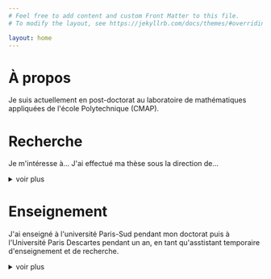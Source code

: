 ```yaml
---
# Feel free to add content and custom Front Matter to this file.
# To modify the layout, see https://jekyllrb.com/docs/themes/#overriding-theme-defaults

layout: home
---
```


# À propos
Je suis actuellement en post-doctorat au laboratoire de mathématiques appliquées de l'école Polytechnique (CMAP).

# Recherche
Je m'intéresse à...
J'ai effectué ma thèse sous la direction de...
<details><summary>voir plus</summary>
<p>

# Idée 1
 Lorem ipsum dolor sit amet, consectetur adipiscing elit. Vestibulum congue sagittis nisi in tempus. Quisque et orci sodales, efficitur lacus scelerisque, cursus massa. Proin in ex purus. Sed pharetra porta sagittis. Nullam viverra mauris nisl, quis consequat velit laoreet vestibulum. Donec congue feugiat libero, et bibendum lacus auctor in. Nam sagittis efficitur dui, vel dictum elit cursus tempus. Cras malesuada, neque sit amet dignissim aliquam, odio purus laoreet tellus, vitae feugiat urna diam nec sem. Cras sagittis odio nulla, maximus faucibus tortor auctor at. Integer sit amet diam gravida massa consequat ultricies. Sed posuere lorem a libero pharetra efficitur vel interdum tortor. Sed a urna a dui suscipit cursus. Cras id arcu vel felis ullamcorper varius quis in arcu. Donec varius enim nec interdum elementum.

# Idée 2
Pellentesque sed pretium dui, sit amet consectetur quam. Ut et iaculis elit. Sed euismod arcu mauris, non mattis mi pulvinar posuere. Quisque interdum euismod eros, ut commodo enim suscipit sed. Curabitur id risus scelerisque sapien finibus gravida. Fusce blandit sagittis mauris, in sodales tortor accumsan ac. In venenatis ultrices dolor, nec malesuada velit hendrerit eu. Aliquam erat volutpat. Morbi hendrerit risus dolor, sit amet iaculis nibh luctus vel.

Donec libero erat, euismod at urna eu, posuere vestibulum massa. Pellentesque habitant morbi tristique senectus et netus et malesuada fames ac turpis egestas. Suspendisse potenti. Donec non aliquet nibh. Fusce finibus dolor eu nulla elementum laoreet. Quisque tristique velit ac nulla maximus, vel faucibus justo ornare. Quisque eu arcu faucibus, consequat massa nec, condimentum odio. Sed hendrerit ut nulla eget luctus. Mauris consequat eget dui sit amet euismod. Donec imperdiet sapien porta lorem vehicula hendrerit. Nullam mollis enim condimentum malesuada aliquet.

Suspendisse rhoncus iaculis venenatis. Integer cursus rutrum tellus, quis mattis neque. Vestibulum et arcu nec odio finibus dignissim. Curabitur porttitor venenatis dui a porttitor. Praesent interdum, diam nec convallis rhoncus, velit quam consequat est, et tempus sem tellus non dui. Aenean vehicula faucibus maximus. Cras tincidunt magna nec lacus condimentum, in fermentum massa vulputate. Cras malesuada porttitor venenatis. Vestibulum vehicula augue eu ex venenatis consequat. Sed pellentesque finibus gravida. Aliquam erat volutpat. 

</p>
</details>

# Enseignement
J'ai enseigné à l'université Paris-Sud pendant mon doctorat puis à l'Université Paris Descartes pendant un an, en tant qu'asstistant temporaire d'enseignement et de recherche.
<details><summary>voir plus</summary>
<p>

# Idée 1
 Lorem ipsum dolor sit amet, consectetur adipiscing elit. Vestibulum congue sagittis nisi in tempus. Quisque et orci sodales, efficitur lacus scelerisque, cursus massa. Proin in ex purus. Sed pharetra porta sagittis. Nullam viverra mauris nisl, quis consequat velit laoreet vestibulum. Donec congue feugiat libero, et bibendum lacus auctor in. Nam sagittis efficitur dui, vel dictum elit cursus tempus. Cras malesuada, neque sit amet dignissim aliquam, odio purus laoreet tellus, vitae feugiat urna diam nec sem. Cras sagittis odio nulla, maximus faucibus tortor auctor at. Integer sit amet diam gravida massa consequat ultricies. Sed posuere lorem a libero pharetra efficitur vel interdum tortor. Sed a urna a dui suscipit cursus. Cras id arcu vel felis ullamcorper varius quis in arcu. Donec varius enim nec interdum elementum.

# Idée 2
Pellentesque sed pretium dui, sit amet consectetur quam. Ut et iaculis elit. Sed euismod arcu mauris, non mattis mi pulvinar posuere. Quisque interdum euismod eros, ut commodo enim suscipit sed. Curabitur id risus scelerisque sapien finibus gravida. Fusce blandit sagittis mauris, in sodales tortor accumsan ac. In venenatis ultrices dolor, nec malesuada velit hendrerit eu. Aliquam erat volutpat. Morbi hendrerit risus dolor, sit amet iaculis nibh luctus vel.

Donec libero erat, euismod at urna eu, posuere vestibulum massa. Pellentesque habitant morbi tristique senectus et netus et malesuada fames ac turpis egestas. Suspendisse potenti. Donec non aliquet nibh. Fusce finibus dolor eu nulla elementum laoreet. Quisque tristique velit ac nulla maximus, vel faucibus justo ornare. Quisque eu arcu faucibus, consequat massa nec, condimentum odio. Sed hendrerit ut nulla eget luctus. Mauris consequat eget dui sit amet euismod. Donec imperdiet sapien porta lorem vehicula hendrerit. Nullam mollis enim condimentum malesuada aliquet.

Suspendisse rhoncus iaculis venenatis. Integer cursus rutrum tellus, quis mattis neque. Vestibulum et arcu nec odio finibus dignissim. Curabitur porttitor venenatis dui a porttitor. Praesent interdum, diam nec convallis rhoncus, velit quam consequat est, et tempus sem tellus non dui. Aenean vehicula faucibus maximus. Cras tincidunt magna nec lacus condimentum, in fermentum massa vulputate. Cras malesuada porttitor venenatis. Vestibulum vehicula augue eu ex venenatis consequat. Sed pellentesque finibus gravida. Aliquam erat volutpat. 

</p>
</details>

